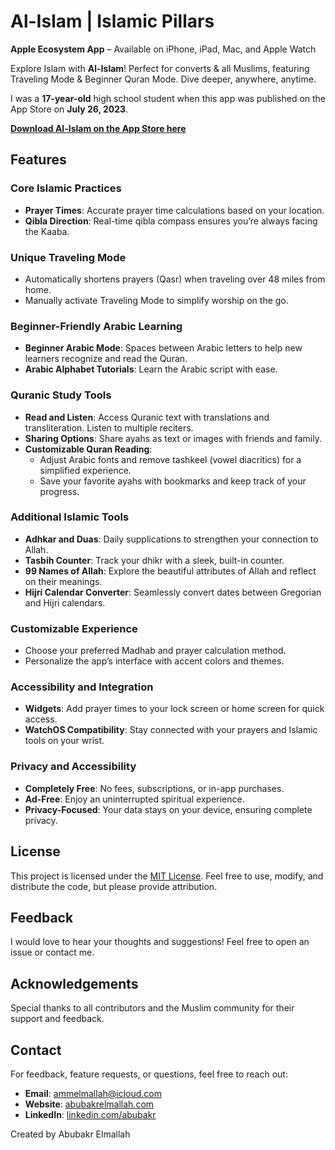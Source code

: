 # Al-Islam | Islamic Pillars

**Apple Ecosystem App** – Available on iPhone, iPad, Mac, and Apple Watch

Explore Islam with **Al-Islam**! Perfect for converts & all Muslims, featuring Traveling Mode & Beginner Quran Mode. Dive deeper, anywhere, anytime.

I was a **17-year-old** high school student when this app was published on the App Store on **July 26, 2023**.

[**Download Al-Islam on the App Store here**](https://apps.apple.com/us/app/al-islam-islamic-pillars/id6449729655?platform=iphone)

## Features

### Core Islamic Practices

- **Prayer Times**: Accurate prayer time calculations based on your location.
- **Qibla Direction**: Real-time qibla compass ensures you’re always facing the Kaaba.

### Unique Traveling Mode

- Automatically shortens prayers (Qasr) when traveling over 48 miles from home.
- Manually activate Traveling Mode to simplify worship on the go.

### Beginner-Friendly Arabic Learning

- **Beginner Arabic Mode**: Spaces between Arabic letters to help new learners recognize and read the Quran.
- **Arabic Alphabet Tutorials**: Learn the Arabic script with ease.

### Quranic Study Tools

- **Read and Listen**: Access Quranic text with translations and transliteration. Listen to multiple reciters.
- **Sharing Options**: Share ayahs as text or images with friends and family.
- **Customizable Quran Reading**:
  - Adjust Arabic fonts and remove tashkeel (vowel diacritics) for a simplified experience.
  - Save your favorite ayahs with bookmarks and keep track of your progress.

### Additional Islamic Tools

- **Adhkar and Duas**: Daily supplications to strengthen your connection to Allah.
- **Tasbih Counter**: Track your dhikr with a sleek, built-in counter.
- **99 Names of Allah**: Explore the beautiful attributes of Allah and reflect on their meanings.
- **Hijri Calendar Converter**: Seamlessly convert dates between Gregorian and Hijri calendars.

### Customizable Experience

- Choose your preferred Madhab and prayer calculation method.
- Personalize the app’s interface with accent colors and themes.

### Accessibility and Integration

- **Widgets**: Add prayer times to your lock screen or home screen for quick access.
- **WatchOS Compatibility**: Stay connected with your prayers and Islamic tools on your wrist.

### Privacy and Accessibility

- **Completely Free**: No fees, subscriptions, or in-app purchases.
- **Ad-Free**: Enjoy an uninterrupted spiritual experience.
- **Privacy-Focused**: Your data stays on your device, ensuring complete privacy.

## License

This project is licensed under the [MIT License](LICENSE). Feel free to use, modify, and distribute the code, but please provide attribution.

## Feedback

I would love to hear your thoughts and suggestions! Feel free to open an issue or contact me.

## Acknowledgements

Special thanks to all contributors and the Muslim community for their support and feedback.

## Contact

For feedback, feature requests, or questions, feel free to reach out:
- **Email**: ammelmallah@icloud.com
- **Website**: [abubakrelmallah.com](https://abubakrelmallah.wordpress.com/)
- **LinkedIn**: [linkedin.com/abubakr](https://www.linkedin.com/in/abubakr-elmallah-416a0b273/)

Created by Abubakr Elmallah
